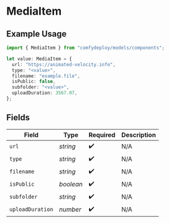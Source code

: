 # MediaItem

## Example Usage

```typescript
import { MediaItem } from "comfydeploy/models/components";

let value: MediaItem = {
  url: "https://animated-velocity.info",
  type: "<value>",
  filename: "example.file",
  isPublic: false,
  subfolder: "<value>",
  uploadDuration: 3567.07,
};
```

## Fields

| Field              | Type               | Required           | Description        |
| ------------------ | ------------------ | ------------------ | ------------------ |
| `url`              | *string*           | :heavy_check_mark: | N/A                |
| `type`             | *string*           | :heavy_check_mark: | N/A                |
| `filename`         | *string*           | :heavy_check_mark: | N/A                |
| `isPublic`         | *boolean*          | :heavy_check_mark: | N/A                |
| `subfolder`        | *string*           | :heavy_check_mark: | N/A                |
| `uploadDuration`   | *number*           | :heavy_check_mark: | N/A                |